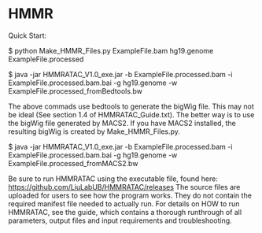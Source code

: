 # HMMR

Quick Start:

$ python Make_HMMR_Files.py ExampleFile.bam hg19.genome ExampleFile.processed

$ java -jar HMMRATAC_V1.0_exe.jar -b ExampleFile.processed.bam -i ExampleFile.processed.bam.bai -g hg19.genome -w ExampleFile.processed_fromBedtools.bw 

The above commads use bedtools to generate the bigWig file. This may not be ideal (See section 1.4 of HMMRATAC_Guide.txt). 
The better way is to use the bigWig file generated by MACS2. If you have MACS2 installed, the resulting bigWig is created by 
Make_HMMR_Files.py.

$ java -jar HMMRATAC_V1.0_exe.jar -b ExampleFile.processed.bam -i ExampleFile.processed.bam.bai -g hg19.genome -w ExampleFile.processed_fromMACS2.bw


Be sure to run HMMRATAC using the executable file, found here: 
https://github.com/LiuLabUB/HMMRATAC/releases
The source files are uploaded for users to see how the program works.  They do not contain the required manifest file needed to actually
run.  For details on HOW to run HMMRATAC, see the guide, which contains a thorough runthrough of all parameters, output files and input
requirements and troubleshooting.
